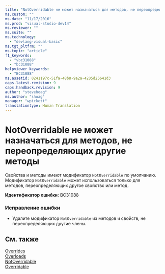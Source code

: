 ```yaml
---
title: "NotOverridable не может назначаться для методов, не переопределяющих другие методы | Microsoft Docs"
ms.custom: ""
ms.date: "11/17/2016"
ms.prod: "visual-studio-dev14"
ms.reviewer: ""
ms.suite: ""
ms.technology: 
  - "devlang-visual-basic"
ms.tgt_pltfrm: ""
ms.topic: "article"
f1_keywords: 
  - "vbc31088"
  - "bc31088"
helpviewer_keywords: 
  - "BC31088"
ms.assetid: 0241197c-51fa-48b8-9a2a-4205d25641d3
caps.latest.revision: 9
caps.handback.revision: 9
author: "stevehoag"
ms.author: "shoag"
manager: "wpickett"
translationtype: Human Translation
---
```

# NotOverridable не может назначаться для методов, не переопределяющих другие методы
Свойства и методы имеют модификатор `NotOverridable` по умолчанию. Модификатор `NotOverridable` может использоваться только для методов, переопределяющих другое свойство или метод.  
  
 **Идентификатор ошибки:** BC31088  
  
### Исправление ошибки  
  
-   Удалите модификатор `NotOverridable` из методов и свойств, не переопределяющих другие члены.  
  
## См. также  
 [Overrides](../../visual-basic/language-reference/modifiers/overrides.md)   
 [Overloads](../../visual-basic/language-reference/modifiers/overloads.md)   
 [NotOverridable](../../visual-basic/language-reference/modifiers/notoverridable.md)   
 [Overridable](../../visual-basic/language-reference/modifiers/overridable.md)